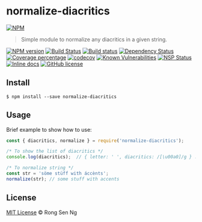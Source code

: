 # normalize-diacritics

[![NPM][nodei-image]][nodei-url]

> Simple module to normalize any diacritics in a given string. 

[![NPM version][npm-image]][npm-url]
[![Build Status][travis-image]][travis-url]
[![Build status][appveyor-image]][appveyor-url]
[![Dependency Status][daviddm-image]][daviddm-url]
[![Coverage percentage][coveralls-image]][coveralls-url]
[![codecov][codecov-image]][codecov-url]
[![Known Vulnerabilities][snyk-image]][snyk-url]
[![NSP Status][nsp-image]][nsp-url]
[![Inline docs][inch-image]][inch-url]
[![GitHub license][license-image]][license-url]

<!--[![Greenkeeper badge][greenkeeper-image]][greenkeeper-url]-->

## Install

```
$ npm install --save normalize-diacritics
```

## Usage

Brief example to show how to use:

```js
const { diacritics, normalize } = require('normalize-diacritics');

/* To show the list of diacritics */
console.log(diacritics);  // { letter: ' ', diacritics: /[\u00a0]/g } ...

/* To normalize string */
const str = 'söme stüff with áccènts';
normalize(str); // some stuff with accents
```

## License

[MIT License](http://motss.mit-license.org/) © Rong Sen Ng


[nodei-image]: https://nodei.co/npm/normalize-diacritics.png?downloads=true&downloadRank=true&stars=true
[nodei-url]: https://nodei.co/npm/normalize-diacritics/
[npm-image]: https://badge.fury.io/js/normalize-diacritics.svg
[npm-url]: https://npmjs.org/package/normalize-diacritics
[travis-image]: https://travis-ci.org/motss/normalize-diacritics.svg?branch=master
[travis-url]: https://travis-ci.org/motss/normalize-diacritics
[appveyor-image]: https://ci.appveyor.com/api/projects/status/g3n1hhl18w3crcrb/branch/master?svg=true
[appveyor-url]: https://ci.appveyor.com/project/motss/normalize-diacritics/branch/master
[daviddm-image]: https://david-dm.org/motss/normalize-diacritics.svg?theme=shields.io
[daviddm-url]: https://david-dm.org/motss/normalize-diacritics
[coveralls-image]: https://coveralls.io/repos/github/motss/normalize-diacritics/badge.svg?branch=master
[coveralls-url]: https://coveralls.io/github/motss/normalize-diacritics?branch=master
[codecov-image]: https://codecov.io/gh/motss/normalize-diacritics/branch/master/graph/badge.svg
[codecov-url]: https://codecov.io/gh/motss/normalize-diacritics
[snyk-image]: https://snyk.io/test/github/motss/normalize-diacritics/badge.svg
[snyk-url]: https://snyk.io/test/github/motss/normalize-diacritics
[nsp-image]: https://nodesecurity.io/orgs/motss/projects/02e1b52b-3dc8-4fcf-aa91-8676541b4348/badge
[nsp-url]: https://nodesecurity.io/orgs/motss/projects/02e1b52b-3dc8-4fcf-aa91-8676541b4348
[inch-image]: http://inch-ci.org/github/motss/normalize-diacritics.svg?branch=master
[inch-url]: http://inch-ci.org/github/motss/normalize-diacritics
[license-image]: https://img.shields.io/badge/license-MIT-blue.svg
[license-url]: https://motss.mit-license.org/

<!--[greenkeeper-image]: https://badges.greenkeeper.io/motss/normalize-diacritics.svg-->
<!--[greenkeeper-url]: https://greenkeeper.io/-->
